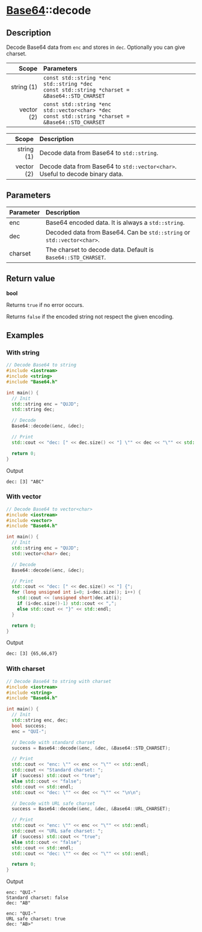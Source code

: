 # [Base64](Base64.md)::decode

## Description

Decode Base64 data from `enc` and stores in `dec`. Optionally you can give charset.

|Scope       |Parameters                                                                                                  |
|-----------:|:-----------------------------------------------------------------------------------------------------------|
|string (1)  |`const std::string *enc`<br>`std::string *dec`<br>`const std::string *charset = &Base64::STD_CHARSET`       |
|vector (2)  |`const std::string *enc`<br>`std::vector<char> *dec`<br>`const std::string *charset = &Base64::STD_CHARSET` |

|Scope       |Description                                                                   |
|-----------:|:-----------------------------------------------------------------------------|
|string (1)  |Decode data from Base64 to `std::string`.                                     |
|vector (2)  |Decode data from Base64 to `std::vector<char>`. Useful to decode binary data. |

## Parameters

|Parameter | Description                                                           |
|:---------|:----------------------------------------------------------------------|
|enc       |Base64 encoded data. It is always a `std::string`.                     |
|dec       |Decoded data from Base64. Can be `std::string` or `std::vector<char>`. |
|charset   |The charset to decode data. Default is `Base64::STD_CHARSET`.          |

## Return value

**bool**

Returns `true` if no error occurs.

Returns `false` if the encoded string not respect the given encoding.

## Examples

### With string

```C++
// Decode Base64 to string
#include <iostream>
#include <string>
#include "Base64.h"

int main() {
  // Init
  std::string enc = "QUJD";
  std::string dec;

  // Decode
  Base64::decode(&enc, &dec);

  // Print
  std::cout << "dec: [" << dec.size() << "] \"" << dec << "\"" << std::endl;

  return 0;
}
```

Output

```
dec: [3] "ABC"
```

### With vector

```C++
// Decode Base64 to vector<char>
#include <iostream>
#include <vector>
#include "Base64.h"

int main() {
  // Init
  std::string enc = "QUJD";
  std::vector<char> dec;

  // Decode
  Base64::decode(&enc, &dec);

  // Print
  std::cout << "dec: [" << dec.size() << "] {";
  for (long unsigned int i=0; i<dec.size(); i++) {
    std::cout << (unsigned short)dec.at(i);
    if (i<dec.size()-1) std::cout << ",";
    else std::cout << "}" << std::endl;
  }

  return 0;
}
```

Output

```
dec: [3] {65,66,67}
```

### With charset

```C++
// Decode Base64 to string with charset
#include <iostream>
#include <string>
#include "Base64.h"

int main() {
  // Init
  std::string enc, dec;
  bool success;
  enc = "QUI-";

  // Decode with standard charset
  success = Base64::decode(&enc, &dec, &Base64::STD_CHARSET);

  // Print
  std::cout << "enc: \"" << enc << "\"" << std::endl;
  std::cout << "Standard charset: ";
  if (success) std::cout << "true";
  else std::cout << "false";
  std::cout << std::endl;
  std::cout << "dec: \"" << dec << "\"" << "\n\n";

  // Decode with URL safe charset
  success = Base64::decode(&enc, &dec, &Base64::URL_CHARSET);

  // Print
  std::cout << "enc: \"" << enc << "\"" << std::endl;
  std::cout << "URL safe charset: ";
  if (success) std::cout << "true";
  else std::cout << "false";
  std::cout << std::endl;
  std::cout << "dec: \"" << dec << "\"" << std::endl;

  return 0;
}
```

Output

```
enc: "QUI-"
Standard charset: false
dec: "AB"

enc: "QUI-"
URL safe charset: true
dec: "AB>"
```
